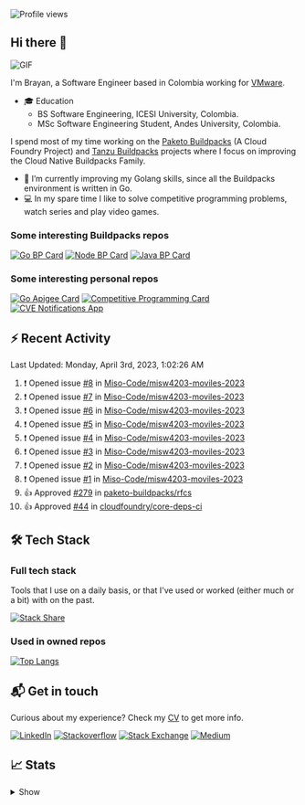 ![Profile views](https://gpvc.arturio.dev/brayanhenao)

## Hi there 👋

<img alt="GIF" src="https://i.pinimg.com/originals/e4/26/70/e426702edf874b181aced1e2fa5c6cde.gif" />  


I'm Brayan, a Software Engineer based in Colombia working for [VMware](https://www.vmware.com/).

- 🎓 Education
  - BS Software Engineering, ICESI University, Colombia.
  - MSc Software Engineering Student, Andes University, Colombia.

I spend most of my time working on the [Paketo Buildpacks](https://paketo.io/) (A Cloud Foundry Project)
and [Tanzu Buildpacks](https://tanzu.vmware.com/components/buildpacks) projects where I focus on improving the Cloud
Native Buildpacks Family.

- 🌱 I’m currently improving my Golang skills, since all the Buildpacks environment is written in Go.
- 💻 In my spare time I like to solve competitive programming problems, watch series and play video games.

### Some interesting Buildpacks repos

[![Go BP Card](https://github-readme-stats.vercel.app/api/pin/?username=paketo-buildpacks&repo=go&show_owner=true)](https://github.com/paketo-buildpacks/go)
[![Node BP Card](https://github-readme-stats.vercel.app/api/pin/?username=paketo-buildpacks&repo=nodejs&show_owner=true)](https://github.com/paketo-buildpacks/nodejs)
[![Java BP Card](https://github-readme-stats.vercel.app/api/pin/?username=paketo-buildpacks&repo=java&show_owner=true)](https://github.com/paketo-buildpacks/java)

### Some interesting personal repos

[![Go Apigee Card](https://github-readme-stats.vercel.app/api/pin/?username=brayanhenao&repo=go-apigee-edge)](https://github.com/brayanhenao/go-apigee-edge)
[![Competitive Programming Card](https://github-readme-stats.vercel.app/api/pin/?username=brayanhenao&repo=competitive-programming)](https://github.com/brayanhenao/competitive-programming)
[![CVE Notifications App](https://github-readme-stats.vercel.app/api/pin/?username=brayanhenao&repo=cve-notifications-app)](https://github.com/brayanhenao/cve-notifications-app)

## ⚡️ Recent Activity

<!--RECENT_ACTIVITY:last_update-->
Last Updated: Monday, April 3rd, 2023, 1:02:26 AM
<!--RECENT_ACTIVITY:last_update_end-->

<!--RECENT_ACTIVITY:start-->
1. ❗️ Opened issue [#8](https://github.com/Miso-Code/misw4203-moviles-2023/issues/8) in [Miso-Code/misw4203-moviles-2023](https://github.com/Miso-Code/misw4203-moviles-2023)<br>
2. ❗️ Opened issue [#7](https://github.com/Miso-Code/misw4203-moviles-2023/issues/7) in [Miso-Code/misw4203-moviles-2023](https://github.com/Miso-Code/misw4203-moviles-2023)<br>
3. ❗️ Opened issue [#6](https://github.com/Miso-Code/misw4203-moviles-2023/issues/6) in [Miso-Code/misw4203-moviles-2023](https://github.com/Miso-Code/misw4203-moviles-2023)<br>
4. ❗️ Opened issue [#5](https://github.com/Miso-Code/misw4203-moviles-2023/issues/5) in [Miso-Code/misw4203-moviles-2023](https://github.com/Miso-Code/misw4203-moviles-2023)<br>
5. ❗️ Opened issue [#4](https://github.com/Miso-Code/misw4203-moviles-2023/issues/4) in [Miso-Code/misw4203-moviles-2023](https://github.com/Miso-Code/misw4203-moviles-2023)<br>
6. ❗️ Opened issue [#3](https://github.com/Miso-Code/misw4203-moviles-2023/issues/3) in [Miso-Code/misw4203-moviles-2023](https://github.com/Miso-Code/misw4203-moviles-2023)<br>
7. ❗️ Opened issue [#2](https://github.com/Miso-Code/misw4203-moviles-2023/issues/2) in [Miso-Code/misw4203-moviles-2023](https://github.com/Miso-Code/misw4203-moviles-2023)<br>
8. ❗️ Opened issue [#1](https://github.com/Miso-Code/misw4203-moviles-2023/issues/1) in [Miso-Code/misw4203-moviles-2023](https://github.com/Miso-Code/misw4203-moviles-2023)<br>
9. 👍 Approved [#279](https://github.com/paketo-buildpacks/rfcs/pull/279#pullrequestreview-1367468991) in [paketo-buildpacks/rfcs](https://github.com/paketo-buildpacks/rfcs)<br>
10. 👍 Approved [#44](https://github.com/cloudfoundry/core-deps-ci/pull/44#pullrequestreview-1367467798) in [cloudfoundry/core-deps-ci](https://github.com/cloudfoundry/core-deps-ci)<br>
<!--RECENT_ACTIVITY:end-->

## 🛠 Tech Stack

### Full tech stack

Tools that I use on a daily basis, or that I've used or worked (either much or a bit) with on the past.

[![Stack Share](https://img.shields.io/badge/Stack%20Share-0690FA.svg?&style=for-the-badge&logo=stackshare&logoColor=white)](https://stackshare.io/bhenao6/mystack)

### Used in owned repos

[![Top Langs](https://github-readme-stats.vercel.app/api/top-langs/?username=brayanhenao&layout=compact&langs_count=10)](https://github.com/anuraghazra/github-readme-stats)

## 📬 Get in touch

Curious about my experience? Check my [CV](resources/Brayan%20Henao%20CV.pdf) to get more info.

[![LinkedIn](https://img.shields.io/badge/linkedin-%230077B5.svg?&style=for-the-badge&logo=linkedin&logoColor=white)](https://www.linkedin.com/in/bhenao6/)
[![Stackoverflow](https://img.shields.io/badge/-F58025.svg?&style=for-the-badge&logo=stackoverflow&logoColor=white)](https://stackoverflow.com/users/5371842/brayan-henao)
[![Stack Exchange](https://img.shields.io/badge/-1E5397.svg?&style=for-the-badge&logo=stackexchange)](https://stackexchange.com/users/7008058/brayan-henao)
[![Medium](https://img.shields.io/badge/medium-%2312100E.svg?&style=for-the-badge&logo=medium&logoColor=white)](https://medium.com/@bhenao6)

## 📈 Stats

<details>
  <summary>Show</summary>

[![Brayan's github stats](https://github-readme-stats.vercel.app/api?username=brayanhenao&count_private=true&show_icons=true&theme=vue-dark)](https://github.com/anuraghazra/github-readme-stats)

<!--START_SECTION:waka-->
![Code Time](http://img.shields.io/badge/Code%20Time-413%20hrs%2055%20mins-blue)

![Lines of code](https://img.shields.io/badge/From%20Hello%20World%20I%27ve%20Written-350%20Thousand%20lines%20of%20code-blue)

**🐱 My GitHub Data** 

> 🏆 19 Contributions in the Year 2023
 > 
> 📦 356.5 kB Used in GitHub's Storage 
 > 
> 💼 Opted to Hire
 > 
> 📜 71 Public Repositories 
 > 
> 🔑 20 Private Repositories  
 > 
**I Mostly Code in Java** 

```text
Java                     14 repos            ██████░░░░░░░░░░░░░░░░░░░   25.93% 
Go                       10 repos            ████░░░░░░░░░░░░░░░░░░░░░   18.52% 
JavaScript               8 repos             ███░░░░░░░░░░░░░░░░░░░░░░   14.81% 
TypeScript               7 repos             ███░░░░░░░░░░░░░░░░░░░░░░   12.96% 
HTML                     5 repos             ██░░░░░░░░░░░░░░░░░░░░░░░   9.26%

```



 Last Updated on 03/01/2023 02:11:29 UTC
<!--END_SECTION:waka-->
</details>
